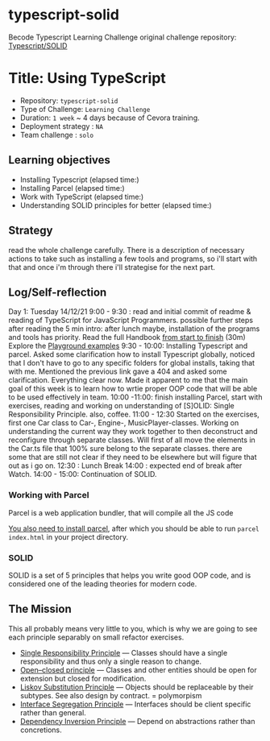 # typescript-solid
Becode Typescript Learning Challenge
original challenge repository: [Typescript/SOLID](https://github.com/becodeorg/ANT-Lamarr-5.34/tree/main/2.The-Hill/typescript/solid-typescript)
# Title: Using TypeScript

- Repository: `typescript-solid`
- Type of Challenge: `Learning Challenge`
- Duration: `1 week` ~ 4 days because of Cevora training. 
- Deployment strategy : `NA`
- Team challenge : `solo`

## Learning objectives
- Installing Typescript (elapsed time:) 
- Installing Parcel (elapsed time:)
- Work with TypeScript (elapsed time:)
- Understanding SOLID principles for better (elapsed time:)

## Strategy
read the whole challenge carefully. There is a description of necessary actions to take such as installing a few tools and programs, so i'll start with that and once i'm through there i'll strategise for the next part. 

## Log/Self-reflection
Day 1: Tuesday 14/12/21
9:00 - 9:30 : read and initial commit of readme & reading of TypeScript for JavaScript Programmers.
possible further steps after reading the 5 min intro: after lunch maybe, installation of the programs and tools has priority. 
Read the full Handbook [from start to finish](https://www.typescriptlang.org/docs/handbook/intro.html) (30m) 
Explore the [Playground examples](https://www.typescriptlang.org/play#show-examples)
9:30 - 10:00: Installing Typescript and parcel. Asked some clarification how to install Typescript globally, noticed that I don't have to go to any specific folders for global installs, taking that with me.
Mentioned the previous link gave a 404 and asked some clarification. Everything clear now. Made it apparent to me that the main goal of this week is to learn how to wrtie proper OOP code that will be able to be used effectively in team.
10:00 -11:00: finish installing Parcel, start with exercises, reading and working on understanding of [S]OLID: Single Responsibility Principle. also, coffee. 
11:00 - 12:30 Started on the exercises, first one Car class to Car-, Engine-, MusicPlayer-classes. 
Working on understanding the current way they work together to then deconstruct and reconfigure through separate classes. 
Will first of all move the elements in the Car.ts file that 100% sure belong to the separate classes. 
there are some that are still not clear if they need to be elsewhere but will figure that out as i go on. 
12:30 : Lunch Break
14:00 : expected end of break after Watch. 
14:00 - 15:00: Continuation of SOLID. 



### Working with Parcel
Parcel is a web application bundler, that will compile all the JS code

[You also need to install parcel](https://parceljs.org/getting_started.html), after which you should be able to run `parcel index.html` in your project directory.

### SOLID
SOLID is a set of 5 principles that helps you write good OOP code, and is considered one of the leading theories for modern code.

## The Mission
This all probably means very little to you, which is why we are going to see each principle separably on small refactor exercises.

* [Single Responsibility Principle](SOLID/0.S/readme.md) — Classes should have a single responsibility and thus only a single reason to change.
* [Open–closed principle](SOLID/1.O/readme.md) — Classes and other entities should be open for extension but closed for modification.
* [Liskov Substitution Principle](SOLID/2.L/readme.md) — Objects should be replaceable by their subtypes. See also design by contract. = polymorpism
* [Interface Segregation Principle](SOLID/3.I/readme.md) — Interfaces should be client specific rather than general.
* [Dependency Inversion Principle](SOLID/4.D/readme.md) — Depend on abstractions rather than concretions.



